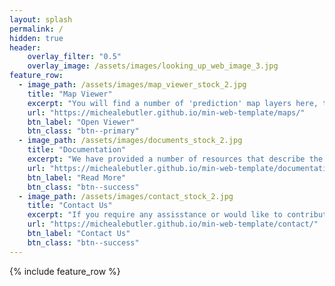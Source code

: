 ```yaml
---
layout: splash
permalink: /
hidden: true
header:
    overlay_filter: "0.5"
    overlay_image: /assets/images/looking_up_web_image_3.jpg
feature_row:
  - image_path: /assets/images/map_viewer_stock_2.jpg
    title: "Map Viewer"
    excerpt: "You will find a number of 'prediction' map layers here, that you can **view**, **edit**, and **download**."
    url: "https://michealebutler.github.io/min-web-template/maps/"
    btn_label: "Open Viewer"
    btn_class: "btn--primary"
  - image_path: /assets/images/documents_stock_2.jpg
    title: "Documentation"
    excerpt: "We have provided a number of resources that describe the created utilities, including instructions on how to use them"
    url: "https://michealebutler.github.io/min-web-template/documentation/"
    btn_label: "Read More"
    btn_class: "btn--success"
  - image_path: /assets/images/contact_stock_2.jpg
    title: "Contact Us"
    excerpt: "If you require any assisstance or would like to contribute any data to help us refine our models, please get in touch."
    url: "https://michealebutler.github.io/min-web-template/contact/"
    btn_label: "Contact Us"
    btn_class: "btn--success"
---
```


{% include feature_row %}


